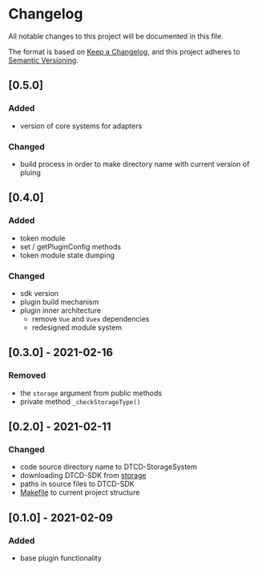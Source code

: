 # Changelog

All notable changes to this project will be documented in this file.

The format is based on [Keep a Changelog](https://keepachangelog.com/en/1.0.0/),
and this project adheres to [Semantic Versioning](https://semver.org/spec/v2.0.0.html).

## [0.5.0]

### Added

- version of core systems for adapters

### Changed

- build process in order to make directory name with current version of pluing

## [0.4.0]

### Added

- token module
- set / getPluginConfig methods
- token module state dumping

### Changed

- sdk version
- plugin build mechanism
- plugin inner architecture
  - remove `Vue` and `Vuex` dependencies
  - redesigned module system

## [0.3.0] - 2021-02-16

### Removed

- the `storage` argument from public methods
- private method `_checkStorageType()`

## [0.2.0] - 2021-02-11

### Changed

- code source directory name to DTCD-StorageSystem
- downloading DTCD-SDK from [storage](http://storage.dev.isgneuro.com)
- paths in source files to DTCD-SDK
- [Makefile](Makefile) to current project structure

## [0.1.0] - 2021-02-09

### Added

- base plugin functionality
